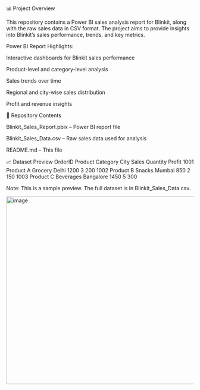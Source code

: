📊 Project Overview

This repository contains a Power BI sales analysis report for Blinkit, along with the raw sales data in CSV format. The project aims to provide insights into Blinkit’s sales performance, trends, and key metrics.

Power BI Report Highlights:

Interactive dashboards for Blinkit sales performance

Product-level and category-level analysis

Sales trends over time

Regional and city-wise sales distribution

Profit and revenue insights

📂 Repository Contents

Blinkit_Sales_Report.pbix – Power BI report file

Blinkit_Sales_Data.csv – Raw sales data used for analysis

README.md – This file

📈 Dataset Preview
OrderID	Product	Category	City	Sales	Quantity	Profit
1001	Product A	Grocery	Delhi	1200	3	200
1002	Product B	Snacks	Mumbai	850	2	150
1003	Product C	Beverages	Bangalore	1450	5	300

Note: This is a sample preview. The full dataset is in Blinkit_Sales_Data.csv.

<img width="905" height="505" alt="image" src="https://github.com/user-attachments/assets/0c906ec3-b070-4a1b-b53d-9623703f2f27" />
